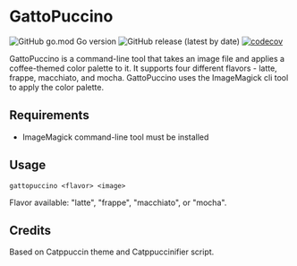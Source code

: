 # GattoPuccino
![GitHub go.mod Go version](https://img.shields.io/github/go-mod/go-version/devmentat/GattoPuccino) ![GitHub release (latest by date)](https://img.shields.io/github/v/release/devmentat/gattopuccino) [![codecov](https://codecov.io/gh/DevMentat/GattoPuccino/branch/master/graph/badge.svg?token=5UhrJpsjTH)](https://codecov.io/gh/DevMentat/GattoPuccino)

GattoPuccino is a command-line tool that takes an image file and applies a coffee-themed color palette to it. It supports four different flavors - latte, frappe, macchiato, and mocha. GattoPuccino uses the ImageMagick cli tool to apply the color palette.

## Requirements

- ImageMagick command-line tool must be installed

## Usage
```gattopuccino <flavor> <image>```

Flavor available: "latte", "frappe", "macchiato", or "mocha".

## Credits

Based on Catppuccin theme and Catppuccinifier script.

